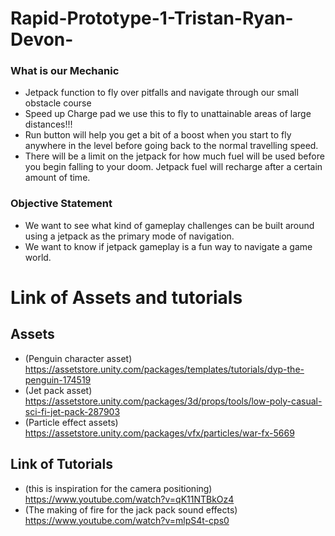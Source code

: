 # Rapid-Prototype-1-Tristan-Ryan-Devon-

### What is our Mechanic
- Jetpack function to fly over pitfalls and navigate through our small obstacle course
- Speed up Charge pad we use this to fly to unattainable areas of large distances!!!
- Run button will help you get a bit of a boost when you start to fly anywhere in the level before going back to the normal travelling speed.
- There will be a limit on the jetpack for how much fuel will be used before you begin falling to your doom. Jetpack fuel will recharge after a certain amount of time.
### Objective Statement
- We want to see what kind of gameplay challenges can be built around using a jetpack as the primary mode of navigation.
- We want to know if jetpack gameplay is a fun way to navigate a game world. 

# Link of Assets and tutorials
## Assets
- (Penguin character asset) https://assetstore.unity.com/packages/templates/tutorials/dyp-the-penguin-174519
- (Jet pack asset) https://assetstore.unity.com/packages/3d/props/tools/low-poly-casual-sci-fi-jet-pack-287903
- (Particle effect assets) https://assetstore.unity.com/packages/vfx/particles/war-fx-5669  

## Link of Tutorials
- (this is inspiration for the camera positioning\) https://www.youtube.com/watch?v=qK11NTBkOz4 
- (The making of fire for the jack pack sound effects) https://www.youtube.com/watch?v=mlpS4t-cps0 
